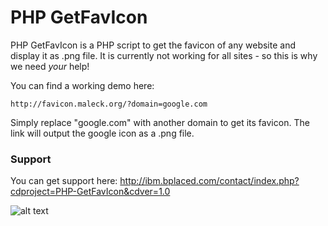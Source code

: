 # PHP GetFavIcon

PHP GetFavIcon is a PHP script to get the favicon of any website and display it as .png file.
It is currently not working for all sites - so this is why we need *your* help!

You can find a working demo here:
```
http://favicon.maleck.org/?domain=google.com
```
Simply replace "google.com" with another domain to get its favicon. The link will output the google icon as a .png file.

### Support

You can get support here: http://ibm.bplaced.com/contact/index.php?cdproject=PHP-GetFavIcon&cdver=1.0

![alt text](https://www.maleck.org/us/img/maleck_logo_modern_1_black.png)
